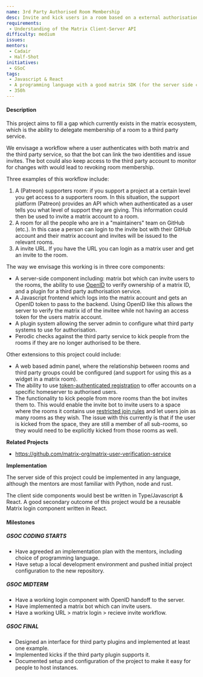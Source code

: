 ```yaml
---
name: 3rd Party Authorised Room Membership
desc: Invite and kick users in a room based on a external authorisation source. 
requirements:
 - Understanding of the Matrix Client-Server API
difficulty: medium
issues:
mentors:
 - Cadair
 - Half-Shot
initiatives:
 - GSoC
tags:
 - Javascript & React
 - A programming language with a good matrix SDK (for the server side component)
 - 350h
---
```


#### Description

This project aims to fill a gap which currently exists in the matrix
ecosystem, which is the ability to delegate membership of a room to a third
party service.

We envisage a workflow where a user authenticates with both matrix and the
third party service, so that the bot can link the two identities and issue
invites. The bot could also keep access to the third party account to monitor
for changes with would lead to revoking room membership.

Three examples of this workflow include:

1. A (Patreon) supporters room: if you support a project at a certain level you
   get access to a supporters room. In this situation, the support platform
   (Patreon) provides an API which when authenticated as a user tells you what
   level of support they are giving. This information could then be used to
   invite a matrix account to a room.
2. A room for all the people who are in a "maintainers" team on GitHub (etc.).
   In this case a person can login to the invite bot with their GitHub account
   and their matrix account and invites will be issued to the relevant rooms.
3. A invite URL. If you have the URL you can login as a matrix user and get an
   invite to the room.

The way we envisage this working is in three core components:

* A server-side component including: matrix bot which can invite users to the
  rooms, the ability to use
  [OpenID](https://spec.matrix.org/v1.2/client-server-api/#openid) to verify
  ownership of a matrix ID, and a plugin for a third party authorisation
  service.
* A Javascript frontend which logs into the matrix account and gets an OpenID
  token to pass to the backend. Using OpenID like this allows the server to
  verify the matrix id of the invitee while not having an access token for the
  users matrix account.
* A plugin system allowing the server admin to configure what third party
  systems to use for authorisation.
* Perodic checks against the third party service to kick people from the rooms
  if they are no longer authorised to be there.

Other extensions to this project could include:

* A web based admin panel, where the relationship between rooms and third party
  groups could be configured (and support for using this as a widget in
  a matrix room).
* The ability to use [token-authenticated registration](https://spec.matrix.org/v1.2/client-server-api/#token-authenticated-registration)
  to offer accounts on a specific homeserver to authorised users.
* The functionality to kick people from more rooms than the bot invites them
  to. This would enable the invite bot to invite users to a space where the
  rooms it contains use 
  [restricted join rules](https://spec.matrix.org/v1.2/client-server-api/#restricted-rooms)
  and let users join as many rooms as they wish.
  The issue with this currently is that if the user is kicked from the space,
  they are still a member of all sub-rooms, so they would need to be explicitly
  kicked from those rooms as well.

**Related Projects**

 - https://github.com/matrix-org/matrix-user-verification-service

**Implementation**

The server side of this project could be implemented in any language, although
the mentors are most familiar with Python, node and rust.

The client side components would best be written in Type/Javascript & React.
A good secondary outcome of this project would be a reusable Matrix login
component written in React.

#### Milestones

##### GSOC CODING STARTS

* Have agreeded an implementation plan with the mentors, including choice of
  programming language.
* Have setup a local development environment and pushed initial project
  configuration to the new repository.

##### GSOC MIDTERM

* Have a working login component with OpenID handoff to the server.
* Have implemented a matrix bot which can invite users.
* Have a working URL > matrix login > recieve invite workflow.

##### GSOC FINAL

* Designed an interface for third party plugins and implemented at least one
  example.
* Implemented kicks if the third party plugin supports it.
* Documented setup and configuration of the project to make it easy for people
  to host instances.
